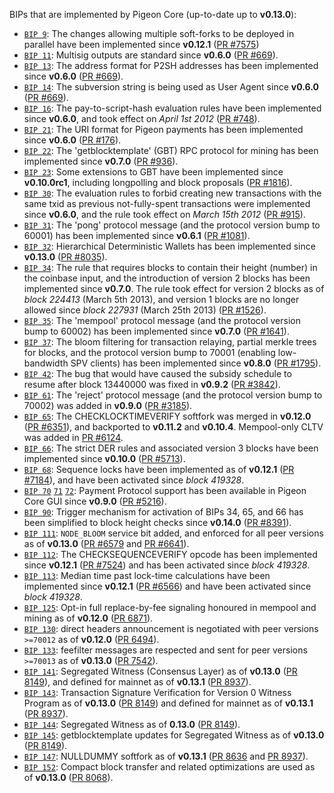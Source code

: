 BIPs that are implemented by Pigeon Core (up-to-date up to **v0.13.0**):

* [`BIP 9`](https://github.com/pigeon/bips/blob/master/bip-0009.mediawiki): The changes allowing multiple soft-forks to be deployed in parallel have been implemented since **v0.12.1**  ([PR #7575](https://github.com/PigeonProject/Pigeoncoin/pull/7575))
* [`BIP 11`](https://github.com/pigeon/bips/blob/master/bip-0011.mediawiki): Multisig outputs are standard since **v0.6.0** ([PR #669](https://github.com/PigeonProject/Pigeoncoin/pull/669)).
* [`BIP 13`](https://github.com/pigeon/bips/blob/master/bip-0013.mediawiki): The address format for P2SH addresses has been implemented since **v0.6.0** ([PR #669](https://github.com/PigeonProject/Pigeoncoin/pull/669)).
* [`BIP 14`](https://github.com/pigeon/bips/blob/master/bip-0014.mediawiki): The subversion string is being used as User Agent since **v0.6.0** ([PR #669](https://github.com/PigeonProject/Pigeoncoin/pull/669)).
* [`BIP 16`](https://github.com/pigeon/bips/blob/master/bip-0016.mediawiki): The pay-to-script-hash evaluation rules have been implemented since **v0.6.0**, and took effect on *April 1st 2012* ([PR #748](https://github.com/PigeonProject/Pigeoncoin/pull/748)).
* [`BIP 21`](https://github.com/pigeon/bips/blob/master/bip-0021.mediawiki): The URI format for Pigeon payments has been implemented since **v0.6.0** ([PR #176](https://github.com/PigeonProject/Pigeoncoin/pull/176)).
* [`BIP 22`](https://github.com/pigeon/bips/blob/master/bip-0022.mediawiki): The 'getblocktemplate' (GBT) RPC protocol for mining has been implemented since **v0.7.0** ([PR #936](https://github.com/PigeonProject/Pigeoncoin/pull/936)).
* [`BIP 23`](https://github.com/pigeon/bips/blob/master/bip-0023.mediawiki): Some extensions to GBT have been implemented since **v0.10.0rc1**, including longpolling and block proposals ([PR #1816](https://github.com/PigeonProject/Pigeoncoin/pull/1816)).
* [`BIP 30`](https://github.com/pigeon/bips/blob/master/bip-0030.mediawiki): The evaluation rules to forbid creating new transactions with the same txid as previous not-fully-spent transactions were implemented since **v0.6.0**, and the rule took effect on *March 15th 2012* ([PR #915](https://github.com/PigeonProject/Pigeoncoin/pull/915)).
* [`BIP 31`](https://github.com/pigeon/bips/blob/master/bip-0031.mediawiki): The 'pong' protocol message (and the protocol version bump to 60001) has been implemented since **v0.6.1** ([PR #1081](https://github.com/PigeonProject/Pigeoncoin/pull/1081)).
* [`BIP 32`](https://github.com/pigeon/bips/blob/master/bip-0032.mediawiki): Hierarchical Deterministic Wallets has been implemented since **v0.13.0** ([PR #8035](https://github.com/PigeonProject/Pigeoncoin/pull/8035)).
* [`BIP 34`](https://github.com/pigeon/bips/blob/master/bip-0034.mediawiki): The rule that requires blocks to contain their height (number) in the coinbase input, and the introduction of version 2 blocks has been implemented since **v0.7.0**. The rule took effect for version 2 blocks as of *block 224413* (March 5th 2013), and version 1 blocks are no longer allowed since *block 227931* (March 25th 2013) ([PR #1526](https://github.com/PigeonProject/Pigeoncoin/pull/1526)).
* [`BIP 35`](https://github.com/pigeon/bips/blob/master/bip-0035.mediawiki): The 'mempool' protocol message (and the protocol version bump to 60002) has been implemented since **v0.7.0** ([PR #1641](https://github.com/PigeonProject/Pigeoncoin/pull/1641)).
* [`BIP 37`](https://github.com/pigeon/bips/blob/master/bip-0037.mediawiki): The bloom filtering for transaction relaying, partial merkle trees for blocks, and the protocol version bump to 70001 (enabling low-bandwidth SPV clients) has been implemented since **v0.8.0** ([PR #1795](https://github.com/PigeonProject/Pigeoncoin/pull/1795)).
* [`BIP 42`](https://github.com/pigeon/bips/blob/master/bip-0042.mediawiki): The bug that would have caused the subsidy schedule to resume after block 13440000 was fixed in **v0.9.2** ([PR #3842](https://github.com/PigeonProject/Pigeoncoin/pull/3842)).
* [`BIP 61`](https://github.com/pigeon/bips/blob/master/bip-0061.mediawiki): The 'reject' protocol message (and the protocol version bump to 70002) was added in **v0.9.0** ([PR #3185](https://github.com/PigeonProject/Pigeoncoin/pull/3185)).
* [`BIP 65`](https://github.com/pigeon/bips/blob/master/bip-0065.mediawiki): The CHECKLOCKTIMEVERIFY softfork was merged in **v0.12.0** ([PR #6351](https://github.com/PigeonProject/Pigeoncoin/pull/6351)), and backported to **v0.11.2** and **v0.10.4**. Mempool-only CLTV was added in [PR #6124](https://github.com/PigeonProject/Pigeoncoin/pull/6124).
* [`BIP 66`](https://github.com/pigeon/bips/blob/master/bip-0066.mediawiki): The strict DER rules and associated version 3 blocks have been implemented since **v0.10.0** ([PR #5713](https://github.com/PigeonProject/Pigeoncoin/pull/5713)).
* [`BIP 68`](https://github.com/pigeon/bips/blob/master/bip-0068.mediawiki): Sequence locks have been implemented as of **v0.12.1**  ([PR #7184](https://github.com/PigeonProject/Pigeoncoin/pull/7184)), and have been activated since *block 419328*.
* [`BIP 70`](https://github.com/pigeon/bips/blob/master/bip-0070.mediawiki) [`71`](https://github.com/pigeon/bips/blob/master/bip-0071.mediawiki) [`72`](https://github.com/pigeon/bips/blob/master/bip-0072.mediawiki): Payment Protocol support has been available in Pigeon Core GUI since **v0.9.0** ([PR #5216](https://github.com/PigeonProject/Pigeoncoin/pull/5216)).
* [`BIP 90`](https://github.com/pigeon/bips/blob/master/bip-0090.mediawiki): Trigger mechanism for activation of BIPs 34, 65, and 66 has been simplified to block height checks since **v0.14.0** ([PR #8391](https://github.com/PigeonProject/Pigeoncoin/pull/8391)).
* [`BIP 111`](https://github.com/pigeon/bips/blob/master/bip-0111.mediawiki): `NODE_BLOOM` service bit added, and enforced for all peer versions as of **v0.13.0** ([PR #6579](https://github.com/PigeonProject/Pigeoncoin/pull/6579) and [PR #6641](https://github.com/PigeonProject/Pigeoncoin/pull/6641)).
* [`BIP 112`](https://github.com/pigeon/bips/blob/master/bip-0112.mediawiki): The CHECKSEQUENCEVERIFY opcode has been implemented since **v0.12.1** ([PR #7524](https://github.com/PigeonProject/Pigeoncoin/pull/7524)) and has been activated since *block 419328*.
* [`BIP 113`](https://github.com/pigeon/bips/blob/master/bip-0113.mediawiki): Median time past lock-time calculations have been implemented since **v0.12.1** ([PR #6566](https://github.com/PigeonProject/Pigeoncoin/pull/6566)) and have been activated since *block 419328*.
* [`BIP 125`](https://github.com/pigeon/bips/blob/master/bip-0125.mediawiki): Opt-in full replace-by-fee signaling honoured in mempool and mining as of **v0.12.0** ([PR 6871](https://github.com/PigeonProject/Pigeoncoin/pull/6871)).
* [`BIP 130`](https://github.com/pigeon/bips/blob/master/bip-0130.mediawiki): direct headers announcement is negotiated with peer versions `>=70012` as of **v0.12.0** ([PR 6494](https://github.com/PigeonProject/Pigeoncoin/pull/6494)).
* [`BIP 133`](https://github.com/pigeon/bips/blob/master/bip-0133.mediawiki): feefilter messages are respected and sent for peer versions `>=70013` as of **v0.13.0** ([PR 7542](https://github.com/PigeonProject/Pigeoncoin/pull/7542)).
* [`BIP 141`](https://github.com/pigeon/bips/blob/master/bip-0141.mediawiki): Segregated Witness (Consensus Layer) as of **v0.13.0** ([PR 8149](https://github.com/PigeonProject/Pigeoncoin/pull/8149)), and defined for mainnet as of **v0.13.1** ([PR 8937](https://github.com/PigeonProject/Pigeoncoin/pull/8937)).
* [`BIP 143`](https://github.com/pigeon/bips/blob/master/bip-0143.mediawiki): Transaction Signature Verification for Version 0 Witness Program as of **v0.13.0** ([PR 8149](https://github.com/PigeonProject/Pigeoncoin/pull/8149)) and defined for mainnet as of **v0.13.1** ([PR 8937](https://github.com/PigeonProject/Pigeoncoin/pull/8937)).
* [`BIP 144`](https://github.com/pigeon/bips/blob/master/bip-0144.mediawiki): Segregated Witness as of **0.13.0** ([PR 8149](https://github.com/PigeonProject/Pigeoncoin/pull/8149)).
* [`BIP 145`](https://github.com/pigeon/bips/blob/master/bip-0145.mediawiki): getblocktemplate updates for Segregated Witness as of **v0.13.0** ([PR 8149](https://github.com/PigeonProject/Pigeoncoin/pull/8149)).
* [`BIP 147`](https://github.com/pigeon/bips/blob/master/bip-0147.mediawiki): NULLDUMMY softfork as of **v0.13.1** ([PR 8636](https://github.com/PigeonProject/Pigeoncoin/pull/8636) and [PR 8937](https://github.com/PigeonProject/Pigeoncoin/pull/8937)).
* [`BIP 152`](https://github.com/pigeon/bips/blob/master/bip-0152.mediawiki): Compact block transfer and related optimizations are used as of **v0.13.0** ([PR 8068](https://github.com/PigeonProject/Pigeoncoin/pull/8068)).
